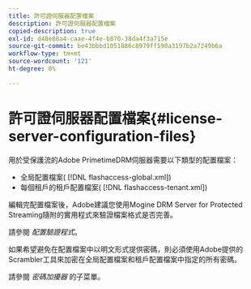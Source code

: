 ```yaml
---
title: 許可證伺服器配置檔案
description: 許可證伺服器配置檔案
copied-description: true
exl-id: d48e88a4-caae-4f4e-b870-38da4f3a715e
source-git-commit: be43bbbd1051886c8979ff590a3197b2a7249b6a
workflow-type: tm+mt
source-wordcount: '121'
ht-degree: 0%

---
```


# 許可證伺服器配置檔案{#license-server-configuration-files}

用於受保護流的Adobe PrimetimeDRM伺服器需要以下類型的配置檔案：

* 全局配置檔案( [!DNL flashaccess-global.xml])
* 每個租戶的租戶配置檔案( [!DNL flashaccess-tenant.xml])

編輯完配置檔案後，Adobe建議您使用Mogine DRM Server for Protected Streaming隨附的實用程式來驗證檔案格式是否完善。

請參閱 *配置驗證程式*。

如果希望避免在配置檔案中以明文形式提供密碼，則必須使用Adobe提供的Scrambler工具來加密在全局配置檔案和租戶配置檔案中指定的所有密碼。

請參閱 *密碼加擾器* 的子菜單。
